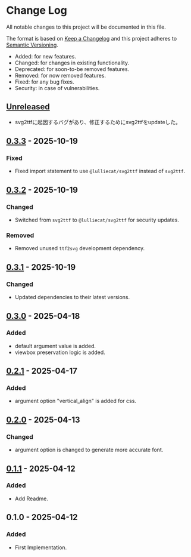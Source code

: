 # Change Log
All notable changes to this project will be documented in this file.

The format is based on [Keep a Changelog](http://keepachangelog.com/)
and this project adheres to [Semantic Versioning](http://semver.org/).

- Added: for new features.
- Changed: for changes in existing functionality.
- Deprecated: for soon-to-be removed features.
- Removed: for now removed features.
- Fixed: for any bug fixes.
- Security: in case of vulnerabilities.

## [Unreleased]

- svg2ttfに起因するバグがあり、修正するためにsvg2ttfをupdateした。

## [0.3.3] - 2025-10-19
### Fixed
- Fixed import statement to use `@lulliecat/svg2ttf` instead of `svg2ttf`.

## [0.3.2] - 2025-10-19
### Changed
- Switched from `svg2ttf` to `@lulliecat/svg2ttf` for security updates.

### Removed
- Removed unused `ttf2svg` development dependency.

## [0.3.1] - 2025-10-19
### Changed
- Updated dependencies to their latest versions.

## [0.3.0] - 2025-04-18
### Added
- default argument value is added.
- viewbox preservation logic is added.

## [0.2.1] - 2025-04-17
### Added
- argument option "vertical_align" is added for css.

## [0.2.0] - 2025-04-13
### Changed
- argument option is changed to generate more accurate font.

## [0.1.1] - 2025-04-12
### Added
- Add Readme.

## 0.1.0 - 2025-04-12
### Added
- First Implementation.

[Unreleased]: https://github.com/osawa-naotaka/svg2woff2/compare/v0.3.3...HEAD
[0.3.3]: https://github.com/osawa-naotaka/svg2woff2/compare/v0.3.2...v0.3.3
[0.3.2]: https://github.com/osawa-naotaka/svg2woff2/compare/v0.3.1...v0.3.2
[0.3.1]: https://github.com/osawa-naotaka/svg2woff2/compare/v0.3.0...v0.3.1
[0.3.0]: https://github.com/osawa-naotaka/svg2woff2/compare/v0.2.1...v0.3.0
[0.2.1]: https://github.com/osawa-naotaka/svg2woff2/compare/v0.2.0...v0.2.1
[0.2.0]: https://github.com/osawa-naotaka/svg2woff2/compare/v0.1.1...v0.2.0
[0.1.1]: https://github.com/osawa-naotaka/svg2woff2/compare/v0.1.0...v0.1.1
